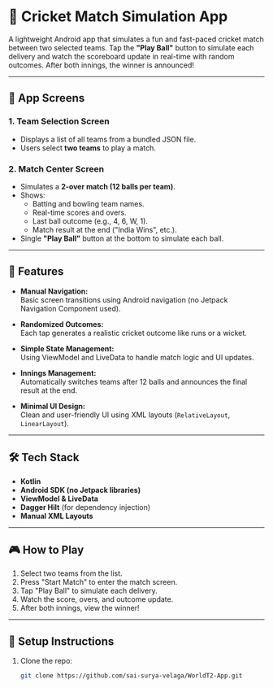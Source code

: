 # 🏏 Cricket Match Simulation App

A lightweight Android app that simulates a fun and fast-paced cricket match between two selected teams. Tap the **"Play Ball"** button to simulate each delivery and watch the scoreboard update in real-time with random outcomes. After both innings, the winner is announced!

---

## 📱 App Screens

### 1. **Team Selection Screen**
- Displays a list of all teams from a bundled JSON file.
- Users select **two teams** to play a match.

### 2. **Match Center Screen**
- Simulates a **2-over match (12 balls per team)**.
- Shows:
  - Batting and bowling team names.
  - Real-time scores and overs.
  - Last ball outcome (e.g., 4, 6, W, 1).
  - Match result at the end ("India Wins", etc.).
- Single **"Play Ball"** button at the bottom to simulate each ball.

---

## 🔧 Features

- **Manual Navigation:**  
  Basic screen transitions using Android navigation (no Jetpack Navigation Component used).

- **Randomized Outcomes:**  
  Each tap generates a realistic cricket outcome like runs or a wicket.

- **Simple State Management:**  
  Using ViewModel and LiveData to handle match logic and UI updates.

- **Innings Management:**  
  Automatically switches teams after 12 balls and announces the final result at the end.

- **Minimal UI Design:**  
  Clean and user-friendly UI using XML layouts (`RelativeLayout`, `LinearLayout`).

---

## 🛠️ Tech Stack

- **Kotlin**
- **Android SDK (no Jetpack libraries)**
- **ViewModel & LiveData**
- **Dagger Hilt** (for dependency injection)
- **Manual XML Layouts**

---

## 🎮 How to Play

1. Select two teams from the list.
2. Press "Start Match" to enter the match screen.
3. Tap "Play Ball" to simulate each delivery.
4. Watch the score, overs, and outcome update.
5. After both innings, view the winner!

---

## 🚀 Setup Instructions

1. Clone the repo:
   ```bash
   git clone https://github.com/sai-surya-velaga/WorldT2-App.git
